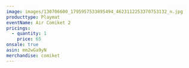 ```yaml
---
image: images/130706600_1795957533895494_4623112253370753132_n.jpg
producttype: Playmat
eventName: Air Comiket 2
pricings:
  - quantity: 1
    price: 65
onsale: true
asin: mm2wGa9yN
merchandise: comiket
---
```

